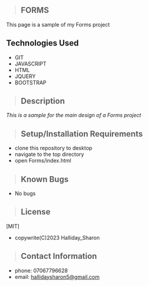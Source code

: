 >## FORMS

This page is a sample of my Forms project

## Technologies Used

* GIT
* JAVASCRIPT
* HTML
* JQUERY
* BOOTSTRAP


>## Description

_This is a sample for the main design of a Forms project_

>## Setup/Installation Requirements
* clone this repository to desktop
* navigate to the top directory
* open Forms/index.html

>## Known Bugs
* No bugs


>## License

[MIT]
* copywrite(C)2023 Halliday_Sharon

>## Contact Information
* phone: 07067796628
* email: hallidaysharon5@gmail.com